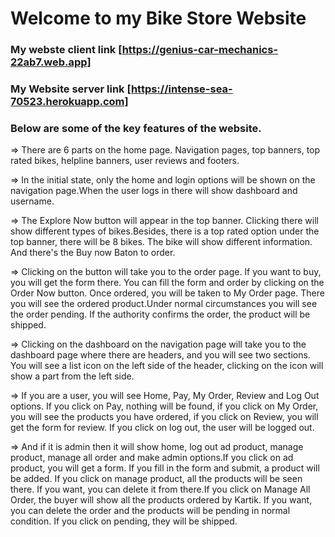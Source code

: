 # Welcome to my Bike Store Website 

###  My webste client link [https://genius-car-mechanics-22ab7.web.app]

### My Website server link [https://intense-sea-70523.herokuapp.com]

### Below are some of the key features of the website.

=> There are 6 parts on the home page. Navigation pages, top banners, top rated bikes, helpline banners, user reviews and footers.

=> In the initial state, only the home and login options will be shown on the navigation page.When the user logs in there will show dashboard and username.

=> The Explore Now button will appear in the top banner. Clicking there will show different types of bikes.Besides, there is a top rated option under the top banner, there will be 8 bikes. The bike will show different information. And there's the Buy now Baton to order.

=> Clicking on the button will take you to the order page. If you want to buy, you will get the form there. You can fill the form and order by clicking on the Order Now button. Once ordered, you will be taken to My Order page. There you will see the ordered product.Under normal circumstances you will see the order pending. If the authority confirms the order, the product will be shipped.

=> Clicking on the dashboard on the navigation page will take you to the dashboard page where there are headers, and you will see two sections. You will see a list icon on the left side of the header, clicking on the icon will show a part from the left side.

=> If you are a user, you will see Home, Pay, My Order, Review and Log Out options. If you click on Pay, nothing will be found, if you click on My Order, you will see the products you have ordered, if you click on Review, you will get the form for review. If you click on log out, the user will be logged out.

=> And if it is admin then it will show home, log out ad product, manage product, manage all order and make admin options.If you click on ad product, you will get a form. If you fill in the form and submit, a product will be added. If you click on manage product, all the products will be seen there. If you want, you can delete it from there.If you click on Manage All Order, the buyer will show all the products ordered by Kartik. If you want, you can delete the order and the products will be pending in normal condition. If you click on pending, they will be shipped.